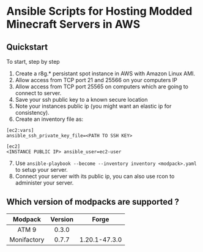 # Ansible Scripts for Hosting Modded Minecraft Servers in AWS

## Quickstart

To start, step by step 

1. Create a r8g.* persistant spot instance in AWS with Amazon Linux AMI.
2. Allow access from TCP port 21 and 25566 on your computers IP
3. Allow access from TCP port 25565 on computers which are going to connect to server.
4. Save your ssh public key to a known secure location
5. Note your instances public ip (you might want an elastic ip for consistency).
6. Create an inventory file as:

```
[ec2:vars]
ansible_ssh_private_key_file=<PATH TO SSH KEY>

[ec2]
<INSTANCE PUBLIC IP> ansible_user=ec2-user
```

7. Use `ansible-playbook --become --inventory inventory <modpack>.yaml` to setup your server.
8. Connect your server with its public ip, you can also use rcon to administer your server.

## Which version of modpacks are supported ?

| **Modpack** | **Version** |   **Forge**   |
|:-----------:|:-----------:|:-------------:|
|    ATM 9    |    0.3.0    |               |
| Monifactory |    0.7.7    | 1.20.1-47.3.0 |
